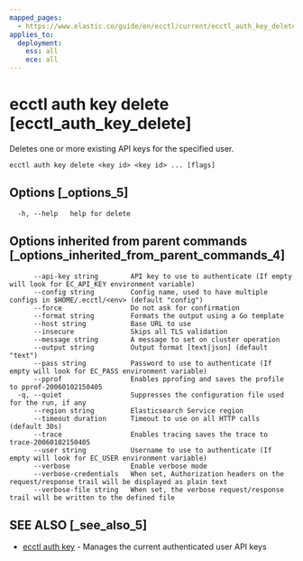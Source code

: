 ```yaml
---
mapped_pages:
  - https://www.elastic.co/guide/en/ecctl/current/ecctl_auth_key_delete.html
applies_to:
  deployment:
    ess: all
    ece: all
---
```


# ecctl auth key delete [ecctl_auth_key_delete]

Deletes one or more existing API keys for the specified user.

```
ecctl auth key delete <key id> <key id> ... [flags]
```


## Options [_options_5]

```
  -h, --help   help for delete
```


## Options inherited from parent commands [_options_inherited_from_parent_commands_4]

```
      --api-key string        API key to use to authenticate (If empty will look for EC_API_KEY environment variable)
      --config string         Config name, used to have multiple configs in $HOME/.ecctl/<env> (default "config")
      --force                 Do not ask for confirmation
      --format string         Formats the output using a Go template
      --host string           Base URL to use
      --insecure              Skips all TLS validation
      --message string        A message to set on cluster operation
      --output string         Output format [text|json] (default "text")
      --pass string           Password to use to authenticate (If empty will look for EC_PASS environment variable)
      --pprof                 Enables pprofing and saves the profile to pprof-20060102150405
  -q, --quiet                 Suppresses the configuration file used for the run, if any
      --region string         Elasticsearch Service region
      --timeout duration      Timeout to use on all HTTP calls (default 30s)
      --trace                 Enables tracing saves the trace to trace-20060102150405
      --user string           Username to use to authenticate (If empty will look for EC_USER environment variable)
      --verbose               Enable verbose mode
      --verbose-credentials   When set, Authorization headers on the request/response trail will be displayed as plain text
      --verbose-file string   When set, the verbose request/response trail will be written to the defined file
```


## SEE ALSO [_see_also_5]

* [ecctl auth key](/reference/ecctl_auth_key.md)	 - Manages the current authenticated user API keys

